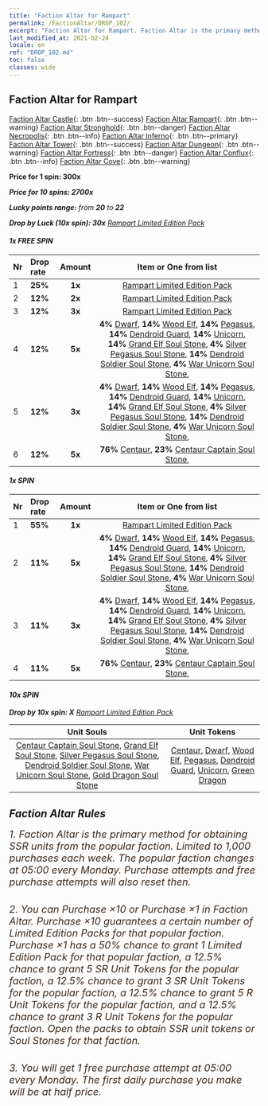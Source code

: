 ```yaml
---
title: "Faction Altar for Rampart"
permalink: /FactionAltar/DROP_102/
excerpt: "Faction Altar for Rampart. Faction Altar is the primary method for obtaining SSR units from the popular faction. Limited to 1,000 purchases each week. The popular faction changes at 05:00 every Monday. Purchase attempts and free purchase attempts will also reset then."
last_modified_at: 2021-02-24
locale: en
ref: "DROP_102.md"
toc: false
classes: wide
---
```


##  Faction Altar for **Rampart**

  [Faction Altar Castle](/FactionAltar/DROP_101/){: .btn .btn--success} [Faction Altar Rampart](/FactionAltar/DROP_102/){: .btn .btn--warning} [Faction Altar Stronghold](/FactionAltar/DROP_103/){: .btn .btn--danger} [Faction Altar Necropolis](/FactionAltar/DROP_104/){: .btn .btn--info} [Faction Altar Inferno](/FactionAltar/DROP_105/){: .btn .btn--primary} [Faction Altar Tower](/FactionAltar/DROP_106/){: .btn .btn--success} [Faction Altar Dungeon](/FactionAltar/DROP_107/){: .btn .btn--warning} [Faction Altar Fortress](/FactionAltar/DROP_108/){: .btn .btn--danger} [Faction Altar Conflux](/FactionAltar/DROP_109/){: .btn .btn--info} [Faction Altar Cove](/FactionAltar/DROP_112/){: .btn .btn--warning} 

  **Price for 1 spin: 300x** <i class="fas fa-gem"/>

  **Price for 10 spins: 2700x** <i class="fas fa-gem"/>

  **Lucky points range:** from **20** to **22**

  **Drop by Luck (10x spin): 30x** [Rampart Limited Edition Pack](/Items/con_909/)

####  1x FREE SPIN 

  |    Nr    |  Drop rate  |  Amount   |   Item or One from list  |
  |:---------|:------------|:---------:|:------------------------:|
  | 1 | **25%** | **1x** | [Rampart Limited Edition Pack](/Items/con_909/) |
  | 2 | **12%** | **2x** | [Rampart Limited Edition Pack](/Items/con_909/) |
  | 3 | **12%** | **3x** | [Rampart Limited Edition Pack](/Items/con_909/) |
  | 4 | **12%** | **5x** |  **4%** [Dwarf](/Items/unt_42/),  **14%** [Wood Elf](/Items/unt_102/),  **14%** [Pegasus](/Items/unt_103/),  **14%** [Dendroid Guard](/Items/unt_84/),  **14%** [Unicorn](/Items/unt_144/),  **14%** [Grand Elf Soul Stone](/Items/unt_143/),  **4%** [Silver Pegasus Soul Stone](/Items/unt_13/),  **14%** [Dendroid Soldier Soul Stone](/Items/unt_29/),  **4%** [War Unicorn Soul Stone](/Items/unt_46/),  |
  | 5 | **12%** | **3x** |  **4%** [Dwarf](/Items/unt_42/),  **14%** [Wood Elf](/Items/unt_102/),  **14%** [Pegasus](/Items/unt_103/),  **14%** [Dendroid Guard](/Items/unt_84/),  **14%** [Unicorn](/Items/unt_144/),  **14%** [Grand Elf Soul Stone](/Items/unt_143/),  **4%** [Silver Pegasus Soul Stone](/Items/unt_13/),  **14%** [Dendroid Soldier Soul Stone](/Items/unt_29/),  **4%** [War Unicorn Soul Stone](/Items/unt_46/),  |
  | 6 | **12%** | **5x** |  **76%** [Centaur](/Items/unt_58/),  **23%** [Centaur Captain Soul Stone](/Items/unt_122/),  |


####  1x SPIN 

  |    Nr    |  Drop rate  |  Amount   |   Item or One from list  |
  |:---------|:------------|:---------:|:------------------------:|
  | 1 | **55%** | **1x** | [Rampart Limited Edition Pack](/Items/con_909/) |
  | 2 | **11%** | **5x** |  **4%** [Dwarf](/Items/unt_42/),  **14%** [Wood Elf](/Items/unt_102/),  **14%** [Pegasus](/Items/unt_103/),  **14%** [Dendroid Guard](/Items/unt_84/),  **14%** [Unicorn](/Items/unt_144/),  **14%** [Grand Elf Soul Stone](/Items/unt_143/),  **4%** [Silver Pegasus Soul Stone](/Items/unt_13/),  **14%** [Dendroid Soldier Soul Stone](/Items/unt_29/),  **4%** [War Unicorn Soul Stone](/Items/unt_46/),  |
  | 3 | **11%** | **3x** |  **4%** [Dwarf](/Items/unt_42/),  **14%** [Wood Elf](/Items/unt_102/),  **14%** [Pegasus](/Items/unt_103/),  **14%** [Dendroid Guard](/Items/unt_84/),  **14%** [Unicorn](/Items/unt_144/),  **14%** [Grand Elf Soul Stone](/Items/unt_143/),  **4%** [Silver Pegasus Soul Stone](/Items/unt_13/),  **14%** [Dendroid Soldier Soul Stone](/Items/unt_29/),  **4%** [War Unicorn Soul Stone](/Items/unt_46/),  |
  | 4 | **11%** | **5x** |  **76%** [Centaur](/Items/unt_58/),  **23%** [Centaur Captain Soul Stone](/Items/unt_122/),  |


####  10x SPIN 

  **Drop by 10x spin: X** [Rampart Limited Edition Pack](/Items/con_909/)

  |    Unit Souls    |  Unit Tokens  |
  |:----------------:|:-------------:|
  | [Centaur Captain Soul Stone](/Items/unt_122/), [Grand Elf Soul Stone](/Items/unt_143/), [Silver Pegasus Soul Stone](/Items/unt_13/), [Dendroid Soldier Soul Stone](/Items/unt_29/), [War Unicorn Soul Stone](/Items/unt_46/), [Gold Dragon Soul Stone](/Items/unt_66/) | [Centaur](/Items/unt_58/), [Dwarf](/Items/unt_42/), [Wood Elf](/Items/unt_102/), [Pegasus](/Items/unt_103/), [Dendroid Guard](/Items/unt_84/), [Unicorn](/Items/unt_144/), [Green Dragon](/Items/unt_125/) |



## Faction Altar Rules

  <span style="color: #3c2a1e;font-size:20px">1. Faction Altar is the primary method for obtaining SSR units from the popular faction. Limited to 1,000 purchases each week. The popular faction changes at 05:00 every Monday. Purchase attempts and free purchase attempts will also reset then.</span><br/>

<br/>  <span style="color: #3c2a1e;font-size:20px">2. You can Purchase ×10 or Purchase ×1 in Faction Altar. Purchase ×10 guarantees a certain number of Limited Edition Packs for that popular faction. Purchase ×1 has a 50% chance to grant 1 Limited Edition Pack for that popular faction, a 12.5% chance to grant 5 SR Unit Tokens for the popular faction, a 12.5% chance to grant 3 SR Unit Tokens for the popular faction, a 12.5% chance to grant 5 R Unit Tokens for the popular faction, and a 12.5% chance to grant 3 R Unit Tokens for the popular faction. Open the packs to obtain SSR unit tokens or Soul Stones for that faction.</span>

<br/>  <span style="color: #3c2a1e;font-size:20px">3. You will get 1 free purchase attempt at 05:00 every Monday. The first daily purchase you make will be at half price.</span><br/>

<br/>